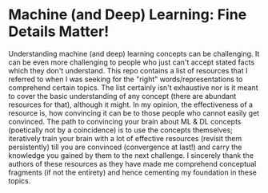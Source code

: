 # Machine (and Deep) Learning: Fine Details Matter!

Understanding machine (and deep) learning concepts can be challenging. It can be even more challenging to people who just can't accept stated facts which they don't understand. This repo contains a list of resources that I referred to when I was seeking for the "right" words/representations to comprehend certain topics. The list certainly isn't exhaustive nor is it meant to cover the basic understanding of any concept (there are abundant resources for that), although it might. In my opinion, the effectiveness of a resource is, how convincing it can be to those people who cannot easily get convinced. The path to convincing your brain about ML & DL concepts (poetically not by a coincidence) is to use the concepts themselves; iteratively train your brain with a lot of effective resources (revisit them persistently) till you are convinced (convergence at last!) and carry the knowledge you gained by them to the next challenge. I sincerely thank the authors of these resources as they have made me comprehend conceptual fragments (if not the entirety) and hence cementing my foundation in these topics.

 




